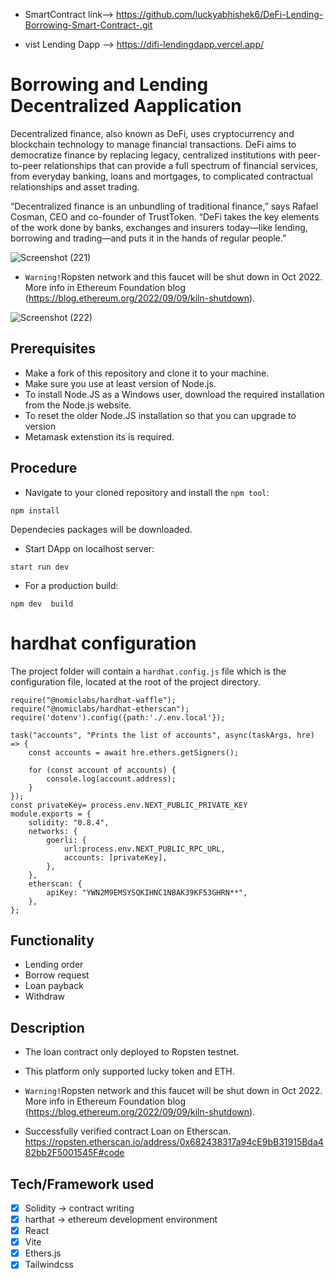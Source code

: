 - SmartContract link--> https://github.com/luckyabhishek6/DeFi-Lending-Borrowing-Smart-Contract-.git

- vist Lending Dapp -->  https://difi-lendingdapp.vercel.app/

# Borrowing and Lending Decentralized Aapplication

Decentralized finance, also known as DeFi, uses cryptocurrency and blockchain technology to manage financial transactions. DeFi aims to democratize finance by replacing legacy, centralized institutions with peer-to-peer relationships that can provide a full spectrum of financial services, from everyday banking, loans and mortgages, to complicated contractual relationships and asset trading.

“Decentralized finance is an unbundling of traditional finance,” says Rafael Cosman, CEO and co-founder of TrustToken. “DeFi takes the key elements of the work done by banks, exchanges and insurers today—like lending, borrowing and trading—and puts it in the hands of regular people.”


![Screenshot (221)](https://user-images.githubusercontent.com/41932087/192129171-a54973da-5709-4477-9403-2834bee98bf1.png)


- `Warning!`Ropsten network and this faucet will be shut down in Oct 2022.
More info in  Ethereum Foundation blog (https://blog.ethereum.org/2022/09/09/kiln-shutdown).


![Screenshot (222)](https://user-images.githubusercontent.com/41932087/192129187-b6445a12-f367-4be5-81b5-0c457e34607f.png)

## Prerequisites
-  Make a fork of this repository and clone it to your machine.
-  Make sure you use at least version of Node.js.
-  To install Node.JS as a Windows user, download the required installation from the Node.js website.
-  To reset the older Node.JS installation so that you can upgrade to version
-  Metamask extenstion its is required.


## Procedure 

* Navigate to your cloned repository  and install the `npm tool`:

```
npm install
```

Dependecies packages will be downloaded.

* Start DApp on localhost server:

```
start run dev
```


* For a production build:

```
npm dev  build
```

# hardhat configuration

The project folder will contain a `hardhat.config.js` file which is the configuration file, located at the root of the project directory.

```
require("@nomiclabs/hardhat-waffle");
require("@nomiclabs/hardhat-etherscan");
require('dotenv').config({path:'./.env.local'});

task("accounts", "Prints the list of accounts", async(taskArgs, hre) => {
    const accounts = await hre.ethers.getSigners();

    for (const account of accounts) {
        console.log(account.address);
    }
});
const privateKey= process.env.NEXT_PUBLIC_PRIVATE_KEY
module.exports = {
    solidity: "0.8.4",
    networks: {
        goerli: {
            url:process.env.NEXT_PUBLIC_RPC_URL,
            accounts: [privateKey],
        },
    },
    etherscan: {
        apiKey: "YWN2M9EMSYSQKIHNC1NBAK39KF53GHRN**",
    },
};

```

## Functionality
- Lending order 
- Borrow request
- Loan payback 
- Withdraw

## Description
- The loan contract only deployed to Ropsten testnet.
- This platform only supported lucky token and ETH.

- `Warning!`Ropsten network and this faucet will be shut down in Oct 2022.
More info in  Ethereum Foundation blog (https://blog.ethereum.org/2022/09/09/kiln-shutdown).
- Successfully verified contract Loan on Etherscan.
https://ropsten.etherscan.io/address/0x682438317a94cE9bB31915Bda482bb2F5001545F#code 

## Tech/Framework used
- [x] Solidity -> contract writing 
- [x] harthat -> ethereum development environment
- [x] React
- [x] Vite
- [x] Ethers.js
- [x] Tailwindcss
